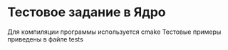 # Тестовое задание в Ядро
Для компиляции программы используется cmake
Тестовые примеры приведены в файле tests
